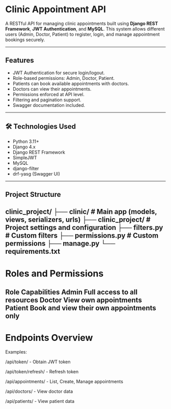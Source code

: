 # Clinic Appointment API

A RESTful API for managing clinic appointments built using **Django REST Framework**, **JWT Authentication**, and **MySQL**. This system allows different users (Admin, Doctor, Patient) to register, login, and manage appointment bookings securely.

---

## Features

-  JWT Authentication for secure login/logout.
-  Role-based permissions: Admin, Doctor, Patient.
-  Patients can book available appointments with doctors.
-  Doctors can view their appointments.
-  Permissions enforced at API level.
-  Filtering and pagination support.
- Swagger documentation included.

---

## 🛠️ Technologies Used

- Python 3.11+
- Django 4.x
- Django REST Framework
- SimpleJWT
- MySQL
- django-filter
- drf-yasg (Swagger UI)

---

##  Project Structure
clinic_project/
├── clinic/ # Main app (models, views, serializers, urls)
├── clinic_project/ # Project settings and configuration
├── filters.py # Custom filters
├── permissions.py # Custom permissions
├── manage.py
└── requirements.txt
---
# Roles and Permissions
Role	Capabilities
Admin	Full access to all resources
Doctor	View own appointments
Patient	Book and view their own appointments only
---
# Endpoints Overview
Examples:

/api/token/ - Obtain JWT token

/api/token/refresh/ - Refresh token

/api/appointments/ - List, Create, Manage appointments

/api/doctors/ - View doctor data

/api/patients/ - View patient data

